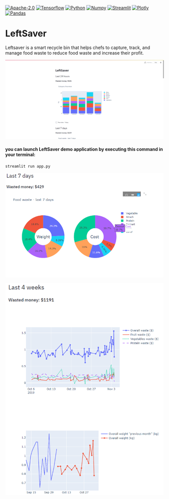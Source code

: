 [![Apache-2.0](https://img.shields.io/badge/Apache-2.0-green.svg)](https://opensource.org/licenses/Apache-2.0)
[![Tensorflow](https://img.shields.io/badge/Tensorflow-orange.svg)](https://www.tensorflow.org/)
[![Python](https://img.shields.io/badge/Python-3.6-red.svg)](https://docs.python.org/release/3.7/)
[![Numpy](https://img.shields.io/badge/Numpy-1.11.0-informational.svg)](https://pypi.org/project/numpy/)
[![Streamlit](https://img.shields.io/badge/Streamlit-lightgrey.svg)](https://streamlit.io/)
[![Plotly](https://img.shields.io/badge/Plotly-important.svg)](https://plot.ly/)
[![Pandas](https://img.shields.io/badge/Pandas-blue.svg)](http://pandas.pydata.org)
# LeftSaver
Leftsaver is a smart recycle bin that helps chefs to capture, track, and manage food waste to reduce food waste and increase their profit.

![LeftSaver Home Page](./documents/home.PNG)
#### you can launch LeftSaver demo application by executing this command in your terminal:

`streamlit run app.py`


![LeftSaver Home Page](./documents/last_week.PNG)





![LeftSaver Home Page](./documents/last_month.PNG)



